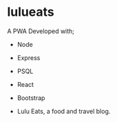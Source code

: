 # lulueats

A PWA Developed with;

- Node
- Express
- PSQL
- React
- Bootstrap

- Lulu Eats, a food and travel blog.
